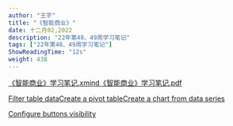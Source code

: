 ```yaml
---
author: "王宇"
title: "《智能商业》"
date: 十二月02,2022
description: "22年第48、49周学习笔记"
tags: ["22年第48、49周学习笔记"]
ShowReadingTime: "12s"
weight: 438
---
```

[《智能商业》学习笔记.xmind](/download/attachments/91141078/%E3%80%8A%E6%99%BA%E8%83%BD%E5%95%86%E4%B8%9A%E3%80%8B%E5%AD%A6%E4%B9%A0%E7%AC%94%E8%AE%B0.xmind?version=1&modificationDate=1669976437805&api=v2)[《智能商业》学习笔记.pdf](/download/attachments/91141078/%E3%80%8A%E6%99%BA%E8%83%BD%E5%95%86%E4%B8%9A%E3%80%8B%E5%AD%A6%E4%B9%A0%E7%AC%94%E8%AE%B0.pdf?version=1&modificationDate=1669976429440&api=v2)

  

[Filter table data](#)[Create a pivot table](#)[Create a chart from data series](#)

[Configure buttons visibility](/users/tfac-settings.action)